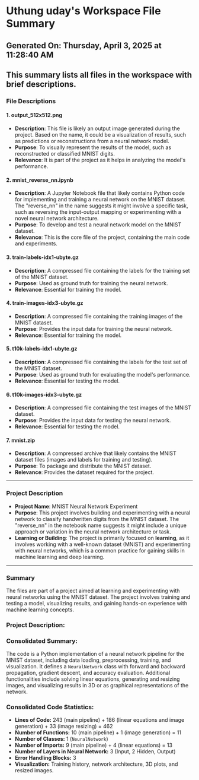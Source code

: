 # Uthung uday's Workspace File Summary
## Generated On: Thursday, April 3, 2025 at 11:28:40 AM
This summary lists all files in the workspace with brief descriptions.
---
### File Descriptions

#### 1. **output_512x512.png**
   - **Description**: This file is likely an output image generated during the project. Based on the name, it could be a visualization of results, such as predictions or reconstructions from a neural network model.
   - **Purpose**: To visually represent the results of the model, such as reconstructed or classified MNIST digits.
   - **Relevance**: It is part of the project as it helps in analyzing the model's performance.

#### 2. **mnist_reverse_nn.ipynb**
   - **Description**: A Jupyter Notebook file that likely contains Python code for implementing and training a neural network on the MNIST dataset. The "reverse_nn" in the name suggests it might involve a specific task, such as reversing the input-output mapping or experimenting with a novel neural network architecture.
   - **Purpose**: To develop and test a neural network model on the MNIST dataset.
   - **Relevance**: This is the core file of the project, containing the main code and experiments.

#### 3. **train-labels-idx1-ubyte.gz**
   - **Description**: A compressed file containing the labels for the training set of the MNIST dataset.
   - **Purpose**: Used as ground truth for training the neural network.
   - **Relevance**: Essential for training the model.

#### 4. **train-images-idx3-ubyte.gz**
   - **Description**: A compressed file containing the training images of the MNIST dataset.
   - **Purpose**: Provides the input data for training the neural network.
   - **Relevance**: Essential for training the model.

#### 5. **t10k-labels-idx1-ubyte.gz**
   - **Description**: A compressed file containing the labels for the test set of the MNIST dataset.
   - **Purpose**: Used as ground truth for evaluating the model's performance.
   - **Relevance**: Essential for testing the model.

#### 6. **t10k-images-idx3-ubyte.gz**
   - **Description**: A compressed file containing the test images of the MNIST dataset.
   - **Purpose**: Provides the input data for testing the neural network.
   - **Relevance**: Essential for testing the model.

#### 7. **mnist.zip**
   - **Description**: A compressed archive that likely contains the MNIST dataset files (images and labels for training and testing).
   - **Purpose**: To package and distribute the MNIST dataset.
   - **Relevance**: Provides the dataset required for the project.

---

### Project Description

- **Project Name**: MNIST Neural Network Experiment
- **Purpose**: This project involves building and experimenting with a neural network to classify handwritten digits from the MNIST dataset. The "reverse_nn" in the notebook name suggests it might include a unique approach or variation in the neural network architecture or task.
- **Learning or Building**: The project is primarily focused on **learning**, as it involves working with a well-known dataset (MNIST) and experimenting with neural networks, which is a common practice for gaining skills in machine learning and deep learning.

--- 

### Summary
The files are part of a project aimed at learning and experimenting with neural networks using the MNIST dataset. The project involves training and testing a model, visualizing results, and gaining hands-on experience with machine learning concepts. 
### Project Description:
 ### Consolidated Summary:
The code is a Python implementation of a neural network pipeline for the MNIST dataset, including data loading, preprocessing, training, and visualization. It defines a `NeuralNetwork` class with forward and backward propagation, gradient descent, and accuracy evaluation. Additional functionalities include solving linear equations, generating and resizing images, and visualizing results in 3D or as graphical representations of the network.

### Consolidated Code Statistics:
- **Lines of Code:** 243 (main pipeline) + 186 (linear equations and image generation) + 33 (image resizing) = 462
- **Number of Functions:** 10 (main pipeline) + 1 (image generation) = 11
- **Number of Classes:** 1 (`NeuralNetwork`)
- **Number of Imports:** 9 (main pipeline) + 4 (linear equations) = 13
- **Number of Layers in Neural Network:** 3 (Input, 2 Hidden, Output)
- **Error Handling Blocks:** 3
- **Visualization:** Training history, network architecture, 3D plots, and resized images.
